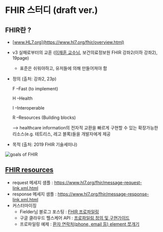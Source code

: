 # FHIR 스터디 (draft ver.)

## FHIR란 ?

- [www.HL7.org](https://www.hl7.org/fhir/overview.html) 
- v3 실패로부터의 교훈 ([이재훈 교수님](http://www.yes24.com/24/AuthorFile/Author/2408720), 보건의료정보원 FHIR 강좌2(이하 강좌2), 19page) 
  - 표준은 쉬워야하고, 유저들에 의해 만들어져야 함


- 정의 (출처: 강좌2, 23p)


  F –Fast (to implement)
  
  H –Health 
  
  I –Interoperable 
  
  R –Resources (Building blocks) 
  
  --> healthcare information의 전자적 교환을 빠르게 구현할 수 있는 확장가능한 리소스(e.g. 테트리스, 레고 블록)들을 개발자에게 제공
  
- 목적 (출처: 2019 FHIR 기술세미나)

![goals of FHIR](https://koreaoffice-my.sharepoint.com/personal/hismacgyver_korea_edu/_layouts/15/onedrive.aspx?id=%2Fpersonal%2Fhismacgyver%5Fkorea%5Fedu%2FDocuments%2FKUMC%2F%EA%B0%9C%EC%9D%B8%EC%A0%95%EB%A6%AC%2FHIS%2F%EC%A7%84%EB%A3%8C%2F01%2E%20Data%EC%97%B0%EA%B3%84%20%EC%99%B8%EB%B6%80%EC%82%AC%EC%97%85%2F190516%5FHL7%20FHIR%20%EA%B8%B0%EC%88%A0%EC%84%B8%EB%AF%B8%EB%82%98%2FIMG%5F4054%2EJPG&parent=%2Fpersonal%2Fhismacgyver%5Fkorea%5Fedu%2FDocuments%2FKUMC%2F%EA%B0%9C%EC%9D%B8%EC%A0%95%EB%A6%AC%2FHIS%2F%EC%A7%84%EB%A3%8C%2F01%2E%20Data%EC%97%B0%EA%B3%84%20%EC%99%B8%EB%B6%80%EC%82%AC%EC%97%85%2F190516%5FHL7%20FHIR%20%EA%B8%B0%EC%88%A0%EC%84%B8%EB%AF%B8%EB%82%98)

  
## [FHIR resources](https://www.hl7.org/fhir/resourcelist.html)

- request 메세지 샘플 : https://www.hl7.org/fhir/message-request-link.xml.html
- response 메세지 샘플 : https://www.hl7.org/fhir/message-response-link.xml.html
- 커스터마이징 
  - Fielder님 블로그 포스팅 : [FHIR 프로파일링](https://m.blog.naver.com/tonizlee/221614757328)
  - 구글 클라우드 헬스케어 API : [프로파일링 정의 및 구현가이드](https://cloud.google.com/healthcare/docs/how-tos/fhir-profiles?hl=ko)
  - 프로파일링 예제 : [환자 연락처(phone, email 등) element 쪼개기](https://www.hl7.org/fhir/profiling-examples.html)
